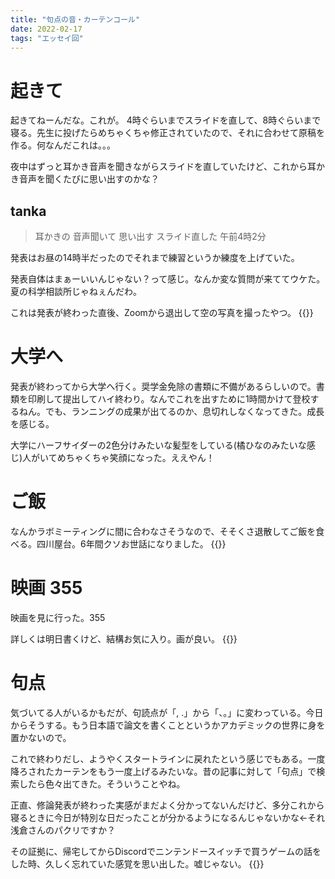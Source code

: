 ```yaml
---
title: "句点の音・カーテンコール"
date: 2022-02-17
tags: "エッセイ回"
---
```


# 起きて
起きてねーんだな。これが。
4時ぐらいまでスライドを直して、8時ぐらいまで寝る。先生に投げたらめちゃくちゃ修正されていたので、それに合わせて原稿を作る。何なんだこれは。。。

夜中はずっと耳かき音声を聞きながらスライドを直していたけど、これから耳かき音声を聞くたびに思い出すのかな？

## tanka

> 耳かきの 音声聞いて 思い出す スライド直した 午前4時2分

発表はお昼の14時半だったのでそれまで練習というか練度を上げていた。

発表自体はまぁーいいんじゃない？って感じ。なんか変な質問が来ててウケた。夏の科学相談所じゃねぇんだわ。

これは発表が終わった直後、Zoomから退出して空の写真を撮ったやつ。
{{<tweet user="dango_bot" id="1494198220834361345">}}
# 大学へ
発表が終わってから大学へ行く。奨学金免除の書類に不備があるらしいので。書類を印刷して提出してハイ終わり。なんでこれを出すために1時間かけて登校するねん。でも、ランニングの成果が出てるのか、息切れしなくなってきた。成長を感じる。

大学にハーフサイダーの2色分けみたいな髪型をしている(橘ひなのみたいな感じ)人がいてめちゃくちゃ笑顔になった。ええやん！

# ご飯
なんかラボミーティングに間に合わなさそうなので、そそくさ退散してご飯を食べる。四川屋台。6年間クソお世話になりました。
{{<tweet user="dango_bot" id="1494358771535335429">}}

# 映画 355
映画を見に行った。355

詳しくは明日書くけど、結構お気に入り。画が良い。
{{<tweet user="dango_bot" id="1494285870035529728">}}
# 句点
気づいてる人がいるかもだが、句読点が「, .」から「、。」に変わっている。今日からそうする。もう日本語で論文を書くことというかアカデミックの世界に身を置かないので。

これで終わりだし、ようやくスタートラインに戻れたという感じでもある。一度降ろされたカーテンをもう一度上げるみたいな。昔の記事に対して「句点」で検索したら色々出てきた。そういうことやね。

正直、修論発表が終わった実感がまだよく分かってないんだけど、多分これから寝るときに今日が特別な日だったことが分かるようになるんじゃないかな←それ浅倉さんのパクリですか？

その証拠に、帰宅してからDiscordでニンテンドースイッチで買うゲームの話をした時、久しく忘れていた感覚を思い出した。嘘じゃない。
{{<tweet user="dango_bot" id="1494303537102483457">}}